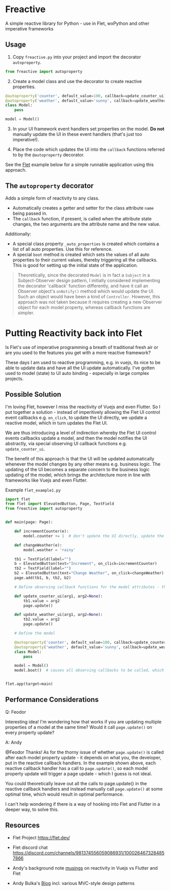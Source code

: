 # Freactive 

A simple reactive library for Python - use in Flet, wxPython and other imperative frameworks

## Usage

1. Copy `freactive.py` into your project and import the decorator `autoproperty`.

```python
from freactive import autoproperty
```

2. Create a model class and use the decorator to create reactive properties.

```python
@autoproperty('counter', default_value=100, callback=update_counter_ui)
@autoproperty('weather', default_value='sunny', callback=update_weather_ui)
class Model:
    pass

model = Model()
```

3. In your UI framework event handlers set properties on the model. **Do not** manually update the UI in these event handlers (that's just too imperative!).

4. Place the code which updates the UI into the `callback` functions referred to by the `@autoproperty` decorator.

See the [Flet](https://flet.dev/docs/) example below for a simple runnable application using this approach.

## The `autoproperty` decorator

Adds a simple form of reactivity to any class.

- Automatically creates a getter and setter for the class attribute `name` being passed in. 
- The `callback` function, if present, is called when the attribute state changes, the two arguments are the attribute name and the new value. 

Additionally:

- A special class property `_auto_properties` is created which contains a list of all auto properties. Use this for reference.
- A special `boot` method is created which sets the values of all auto properties to their current values, thereby triggering all the callbacks.  This is good for setting up the initial state of the application.

> Theoretically, since the decorated `Model` is in fact a `Subject` in a Subject-Observer design pattern, I initially considered implementing the decorator 'callback' function differently, and have it call an Observer object's `onNotify()` method which would update the UI. Such an object would have been a kind of `Controller`. However, this approach was not taken because it requires creating a new Observer object for each model property, whereas callback functions are simpler.


# Putting Reactivity back into Flet

Is Flet's use of imperative programming a breath of traditional fresh air or are you used to the features you get with a more  reactive framework?  

These days I am used to reactive programming, e.g. in vuejs, 
its nice to be able to update data and have all the UI update automatically.  I've gotten used to model (state) to UI auto binding - especially in large complex projects.

## Possible Solution

I'm loving Flet, however I miss the reactivity of Vuejs and even Flutter. So I put together a solution - instead of imperitively allowing the Flet UI control event callbacks e.g. `on_click`, to update the UI directly, we update a reactive model, which in turn updates the Flet UI.

We are thus introducing a level of indirection
whereby the Flet UI control events callbacks update a model, and then
the model notifies the UI abstractly, via special observing UI callback functions e.g. `update_counter_ui`.  

The benefit of this approach is that the UI
will be updated automatically whenever the model changes by any other means e.g.
business logic. The updating of the UI becomes a separate concern to the
business logic updating of the model, which brings the architecture more in line
with frameworks like Vuejs and even Flutter.

Example `flet_example1.py`

```python
import flet
from flet import ElevatedButton, Page, TextField
from freactive import autoproperty


def main(page: Page):

    def incrementCounter(e):
        model.counter += 1  # don't update the UI directly, update the model instead

    def changeWeather(e):
        model.weather = 'rainy'

    tb1 = TextField(label="")
    b = ElevatedButton(text="Increment", on_click=incrementCounter)
    tb2 = TextField(label="")
    b2 = ElevatedButton(text="Change Weather", on_click=changeWeather)
    page.add(tb1, b, tb2, b2)

    # Define observing callback functions for the model attributes - these update the UI

    def update_counter_ui(arg1, arg2=None):
        tb1.value = arg2
        page.update()

    def update_weather_ui(arg1, arg2=None):
        tb2.value = arg2
        page.update()

    # Define the model

    @autoproperty('counter', default_value=100, callback=update_counter_ui)
    @autoproperty('weather', default_value='sunny', callback=update_weather_ui)
    class Model:
        pass

    model = Model()
    model.boot()  # causes all observing callbacks to be called, which updates the UI with the initial state of the model


flet.app(target=main)
```

## Performance Considerations

Q: Feodor

Interesting idea!
I'm wondering how that works if you are updating multiple properties of a model at the same time? Would it call `page.update()` on every property update?

A: Andy

@Feodor Thanks! As for the thorny issue of whether `page.update()` is called after each model property update - it depends on what you, the developer, put in the reactive callback handlers. In the example shown above, each reactive callback handler has a call to `page.update()`, so each model property update will trigger a page update - which I guess is not ideal. 

You could theoretically leave out all the calls to page.update() in the reactive callback handlers and instead manually call `page.update()` at some optimal time, which would result in optimal performance.

I can't help wondering if there is a way of hooking into Flet and Flutter in a deeper way, to solve this. 

## Resources

- Flet Project https://flet.dev/

- Flet discord chat https://discord.com/channels/981374556059086931/1000264673284857866

- Andy's background note [musings](./musings.md) on reactivity in Vuejs vs Flutter and Flet

- Andy Bulka's [Blog](https://abulka.github.io/) incl. various MVC-style design patterns

